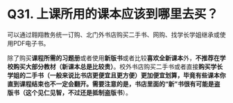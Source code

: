 # Q31. 上课所用的课本应该到哪里去买？
可以通过翱翔教务统一订购、北门外书店购买二手书、网购、找学长学姐继承或使用PDF电子书。

除了购买**课程所需的习题册**或者使用**新版书**或者比较**喜欢全新课本**外，**不推荐在学校购买大部分教材（新课本总是比较贵）**。校外书店购买二手书或者直接**购买学长学姐的二手书（一般来说比书店更便宜且更方便）**更加便宜划算，毕竟有些课本你直到课程结束也不一定会翻开。需要注意的是，书店里面的“新”书很有可能是盗版书（这个见仁见智，不过还是**抵制盗版书**）。
